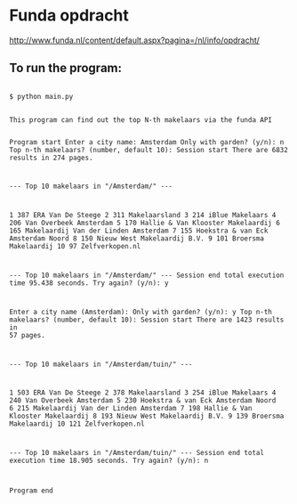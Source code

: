 Funda opdracht
======

http://www.funda.nl/content/default.aspx?pagina=/nl/info/opdracht/

To run the program:
------

<code>
$ python main.py
</code>
<pre><code>
This program can find out the top N-th makelaars via the funda API

Program start
Enter a city name: Amsterdam
Only with garden? (y/n): n
Top n-th makelaars? (number, default 10):
Session start
There are 6832 results in 274 pages.

--- Top 10 makelaars in "/Amsterdam/" ---

 1  387 ERA Van De Steege
 2  311 Makelaarsland
 3  214 iBlue Makelaars
 4  206 Van Overbeek Amsterdam
 5  170 Hallie & Van Klooster Makelaardij
 6  165 Makelaardij Van der Linden Amsterdam
 7  155 Hoekstra & van Eck Amsterdam Noord
 8  150 Nieuw West Makelaardij B.V.
 9  101 Broersma Makelaardij
10   97 Zelfverkopen.nl

--- Top 10 makelaars in "/Amsterdam/" ---
Session end
total execution time 95.438 seconds.
Try again? (y/n): y

Enter a city name (Amsterdam):
Only with garden? (y/n): y
Top n-th makelaars? (number, default 10):
Session start
There are 1423 results in 57 pages.

--- Top 10 makelaars in "/Amsterdam/tuin/" ---

 1  503 ERA Van De Steege
 2  378 Makelaarsland
 3  254 iBlue Makelaars
 4  240 Van Overbeek Amsterdam
 5  230 Hoekstra & van Eck Amsterdam Noord
 6  215 Makelaardij Van der Linden Amsterdam
 7  198 Hallie & Van Klooster Makelaardij
 8  193 Nieuw West Makelaardij B.V.
 9  139 Broersma Makelaardij
10  121 Zelfverkopen.nl

--- Top 10 makelaars in "/Amsterdam/tuin/" ---
Session end
total execution time 18.905 seconds.
Try again? (y/n): n

Program end
</code></pre>
